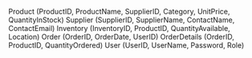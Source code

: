 Product (ProductID, ProductName, SupplierID, Category, UnitPrice, QuantityInStock)
Supplier (SupplierID, SupplierName, ContactName, ContactEmail)
Inventory (InventoryID, ProductID, QuantityAvailable, Location)
Order (OrderID, OrderDate, UserID)
OrderDetails (OrderID, ProductID, QuantityOrdered)
User (UserID, UserName, Password, Role)

